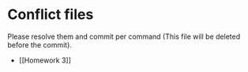 # Conflict files
Please resolve them and commit per command (This file will be deleted before the commit).
- [[Homework 3]]